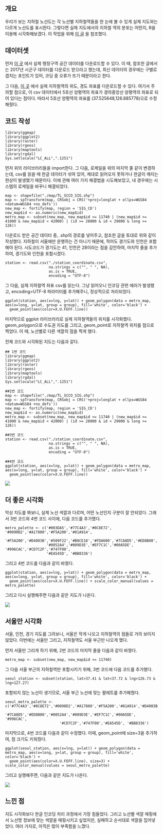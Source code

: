 ## 개요

우리가 보는 지하철 노선도는 각 노선별 지하철역들을 한 눈에 볼 수 있게 실제 지도와는 다르게 노선도를 표시한다.
그렇다면 실제 지도에서의 지하철 역의 분포는 어떤지, R을 이용해 시각화해보겠다. 
이 작업을 위해 [이 글](https://givitallugot.github.io/articles/2020-03/R-visualization-1-seoulmap) 을 참조했다.

## 데이터셋

먼저 [이 곳](http://www.gisdeveloper.co.kr/?p=2332) 에서 실제 행정구역 공간 데이터를 다운로드할 수 있다. 
이 때, 참조한 글에서는 2017년 시군구 데이터를 다운로드 받으라고 했는데, 최신 데이터의 경우에는 구별로 겹치는 포인트가 있어, 코딩 중 오류가 뜨기 때문이라고 한다.

그 다음, [이 곳](https://observablehq.com/@taekie/seoul_subway_station_coordinate) 에서 실제 지하철역의 위도, 경도 좌표를 다운로드할 수 있다.
여기서 주의할 점으로, 이 csv 데이터에서 5호선 양평역의 좌표가 경의중앙선 양평역의 좌표로 되어 있다는 점이다. 따라서 5호선 양평역의 좌표를 (37.525648,126.885778)으로 수정해줬다.

## 코드 작성

```
library(ggmap)
library(ggplot2)
library(raster)
library(rgeos)
library(maptools)
library(rgdal)
Sys.setlocale("LC_ALL",".1251")
```

먼저 위의 라이브러리들을 import한다.
그 다음, 로케일을 위의 마지막 줄 같이 변경하는데, csv를 읽을 때 한글 데이터가 섞여 있어, 제대로 읽어오지 못하거나 한글이 깨지는 현상이 발생했기 때문이다.
이에 관해 여러 가지 해결법을 시도해보았고, 내 경우에는 시스템의 로케일을 바꾸니 해결되었다.

``` 
map <- shapefile("./map/TL_SCCO_SIG.shp")
map <- spTransform(map, CRSobj = CRS('+proj=longlat + ellps=WGS84 +datum=WGS84 +no_defs'))
new_map <- fortify(map, region = 'SIG_CD')
new_map$id <- as.numeric(new_map$id)
metro_map <- subset(new_map, new_map$id <= 11740 | (new_map$id >= 41000 & new_map$id < 42000) | (id >= 28000 & id < 29000 & long >= 126))
```

다운로드 받은 공간 데이터 중, .shp의 경로를 넣어주고, 참조한 글을 토대로 위와 같이 작성했다. 
지하철이 서울에만 운행하는 건 아니기 때문에, 적어도 경기도와 인천은 포함해야 된다. 
시도코드가 경기도는 41, 인천은 28이라는 점을 감안하여, 마지막 줄을 추가하여, 경기도와 인천을 포함시켰다.

```
station <- read.csv("./station_coordinate.csv",
                    na.strings = c("", " ", NA),
                    as.is = TRUE,
                    encoding = "UTF-8")
```

그 다음, 실제 지하철역 좌표 csv를 읽는다. 그냥 읽어오니 인코딩 관련 에러가 발생했고, encoding=UTF-8 파라미터를 추가해주니, 정상적으로 처리되었다.

``` 
ggplot(station, aes(x=lng, y=lat)) + geom_polygon(data = metro_map, aes(x=long, y=lat, group = group), fill='white', color='black') +
  geom_point(aes(color=X.U.FEFF.line))
```

마지막으로 ggplot 라이브러리로 실제 지하철역들의 위치를 시각화했다. geom_polygon으로 수도권 지도를 그리고, geom_point로 지하철역 위치를 점으로 찍었다.
이 때, 노선별로 다른 색깔의 점을 찍게 했다.

전체 코드와 시각화된 지도는 다음과 같다.
``` 
## 1번 코드
library(ggmap)
library(ggplot2)
library(raster)
library(rgeos)
library(maptools)
library(rgdal)
Sys.setlocale("LC_ALL",".1251")

##2번 코드
map <- shapefile("./map/TL_SCCO_SIG.shp")
map <- spTransform(map, CRSobj = CRS('+proj=longlat + ellps=WGS84 +datum=WGS84 +no_defs'))
new_map <- fortify(map, region = 'SIG_CD')
new_map$id <- as.numeric(new_map$id)
metro_map <- subset(new_map, new_map$id <= 11740 | (new_map$id >= 41000 & new_map$id < 42000) | (id >= 28000 & id < 29000 & long >= 126))

##3번 코드
station <- read.csv("./station_coordinate.csv",
                    na.strings = c("", " ", NA),
                    as.is = TRUE,
                    encoding = "UTF-8")

##4번 코드
ggplot(station, aes(x=lng, y=lat)) + geom_polygon(data = metro_map, aes(x=long, y=lat, group = group), fill='white', color='black') +
  geom_point(aes(color=X.U.FEFF.line))
```

![](https://github.com/MountainNine/seoul-metro-map/blob/master/picture/seoul-metro.png)

## 더 좋은 시각화

막상 지도를 봐보니, 실제 노선 색깔과 다르며, 어떤 노선인지 구분이 잘 안되었다. 그래서 3번 코드와 4번 코드 사이에, 다음 코드를 추가했다.

``` 
metro_palette <- c('#003DA5','#77C4A3','#0C8E72', '#0090D2','#A17800','#F5A200','#81A914',
                   '#F5A200','#D4003B','#509F22','#B0CE18','#FDA600','#7CA8D5','#ED8B00',
                   '#0052A4','#009D3E','#EF7C1C','#00A5DE', '#996CAC','#CD7C2F','#747F00',
                   '#EA545D', '#BB8336')
```

그리고 4번 코드를 다음과 같이 바꿨다.

```
ggplot(station, aes(x=lng, y=lat)) + geom_polygon(data = metro_map, aes(x=long, y=lat, group = group), fill='white', color='black') +
  geom_point(aes(color=X.U.FEFF.line)) + scale_color_manual(values = metro_palette)
```

그리고 다시 실행해주면 다음과 같은 지도가 나온다.

![](https://github.com/MountainNine/seoul-metro-map/blob/master/picture/metro_correct_color.png)

## 서울만 시각화

서울, 인천, 경기 지도를 그려보니, 서울은 작게 나오고 지하철역의 점들로 거의 보이지 않았다. 이번에는 서울만 그리고, 지하철역도 서울 부근만 나오게 했다.

먼저 서울만 그리게 하기 위해, 2번 코드의 마지막 줄을 다음과 같이 바꿨다.

``` 
metro_map <- subset(new_map, new_map$id <= 11740)
```

그 다음 서울 부근의 지하철역만 포함시키기 위해, 3번 코드에 다음 코드를 추가했다.

```
seoul_station <- subset(station, lat>37.41 & lat<37.72 & lng>126.73 & lng<127.27)
```

포함되지 않는 노선이 생기므로, 서울 부근 노선에 맞는 팔레트를 추가해줬다.

```
seoul_metro_palette <- c('#77C4A3','#0C8E72','#0090D2','#A17800','#F5A200','#81A914','#D4003B','#B0CE18',
                         '#7CA8D5','#ED8B00','#0052A4','#009D3E','#EF7C1C','#00A5DE', '#996CAC',
                         '#CD7C2F','#747F00','#EA545D', '#BB8336')

```

마지막으로, 4번 코드를 다음과 같이 수정했다. 이때, geom_point에 size=3을 추가하여, 점 크기도 키워줬다.

```
ggplot(seoul_station, aes(x=lng, y=lat)) + geom_polygon(data = metro_map, aes(x=long, y=lat, group = group), fill='white', color='black') +
  geom_point(aes(color=X.U.FEFF.line), size=3) + scale_color_manual(values = seoul_metro_palette)
```

그리고 실행해주면, 다음과 같은 지도가 나온다.

![](https://github.com/MountainNine/seoul-metro-map/blob/master/picture/well-sized-metro.png)

## 느낀 점

지도 시각화보다 한글 인코딩 처리 과정에서 가장 힘들었다. 그리고 노선별 색깔 매핑에서 노선명 정보에 맞는 색깔을 매핑시키고 싶었지만, 실패하고 순서대로 색깔을 집어넣었다.
여러 가지로, 아직은 많이 부족함을 느꼈다.